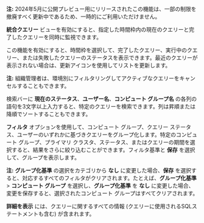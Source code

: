 **注:** 2024年5月に公開プレビュー用にリリースされたこの機能は、一部の制限を撤廃すべく更新中であるため、一時的にご利用いただけません。

**統合クエリー** ビューを有効にすると、指定した時間枠内の現在のクエリーと完了したクエリーを同時に監視できます。

この機能を有効にすると、時間枠を選択して、完了したクエリー、実行中のクエリー、または失敗したクエリーのステータスを表示できます。最近のクエリーが表示されない場合は、更新アイコンを使用してリストを更新します。

**注:** 組織管理者は、環境別にフィルタリングしてアクティブなクエリーをキャンセルすることもできます。

検索バーに **現在のステータス**、**ユーザー名**、**コンピュート グループ名** の各列の語句を3文字以上入力すると、特定のクエリーを検索できます。列は昇順または降順でソートすることもできます。

**フィルタ** オプションを使用して、コンピュート グループ、クエリー ステータス、ユーザーのいずれかに基づきクエリーをグループ化します。特定のコンピュート グループ、プライマリ クラスタ、ステータス、またはクエリーの期間を選択すると、結果をさらに絞り込むことができます。フィルタ基準と **保存** を選択して、グループを表示します。

**注:** **グループ化基準** の選択をカテゴリから **なし** に変更した場合、**保存** を選択すると、対応するすべてのフィルタがクリアされます。たとえば、**グループ化基準** > **コンピュート グループ** を選択し、**グループ化基準** を **なし** に変更した場合、変更を保存すると、選択されたコンピュート グループはすべてクリアされます。

**詳細を表示** には、クエリーに関するすべての情報 (クエリーに使用されるSQLステートメントも含む) が含まれます。

